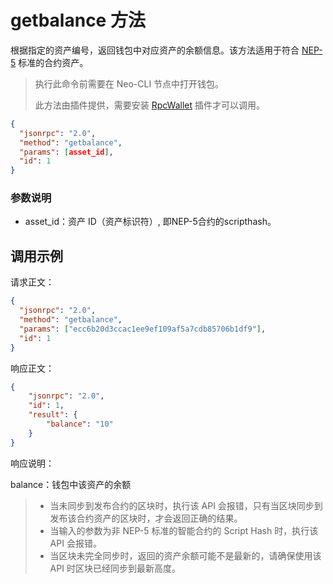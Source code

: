 ﻿# getbalance 方法

根据指定的资产编号，返回钱包中对应资产的余额信息。该方法适用于符合 [NEP-5](https://github.com/neo-project/proposals/blob/master/nep-5.mediawiki) 标准的合约资产。

> 执行此命令前需要在 Neo-CLI 节点中打开钱包。
>
> 此方法由插件提供，需要安装 [RpcWallet](https://github.com/neo-project/neo-plugins/releases) 插件才可以调用。



```json
{
  "jsonrpc": "2.0",
  "method": "getbalance",
  "params": [asset_id],
  "id": 1
}
```



### 参数说明

* asset_id：资产 ID（资产标识符）, 即NEP-5合约的scripthash。



## 调用示例

请求正文：

```json
{
  "jsonrpc": "2.0",
  "method": "getbalance",
  "params": ["ecc6b20d3ccac1ee9ef109af5a7cdb85706b1df9"],
  "id": 1
}
```

响应正文：

```json
{
    "jsonrpc": "2.0",
    "id": 1,
    "result": {
        "balance": "10"
    }
}
```

响应说明：

balance：钱包中该资产的余额

> * 当未同步到发布合约的区块时，执行该 API 会报错，只有当区块同步到发布该合约资产的区块时，才会返回正确的结果。
> * 当输入的参数为非 NEP-5 标准的智能合约的 Script Hash 时，执行该 API 会报错。
> * 当区块未完全同步时，返回的资产余额可能不是最新的，请确保使用该 API 时区块已经同步到最新高度。

